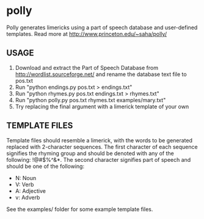 
polly
===
Polly generates limericks using a part of speech database and user-defined templates. Read more at http://www.princeton.edu/~saha/polly/

USAGE
---
1. Download and extract the Part of Speech Database from http://wordlist.sourceforge.net/ and rename the database text file to pos.txt
2. Run "python endings.py pos.txt > endings.txt"
3. Run "python rhymes.py pos.txt endings.txt > rhymes.txt"
4. Run "python polly.py pos.txt rhymes.txt examples/mary.txt"
5. Try replacing the final argument with a limerick template of your own

TEMPLATE FILES
---
Template files should resemble a limerick, with the words to be generated replaced with 2-character sequences. The first character of each sequence signifies the rhyming group and should be denoted with any of the following: !@#$%^&*. The second character signifies part of speech and should be one of the following:

- N: Noun
- V: Verb
- A: Adjective
- v: Adverb

See the examples/ folder for some example template files.